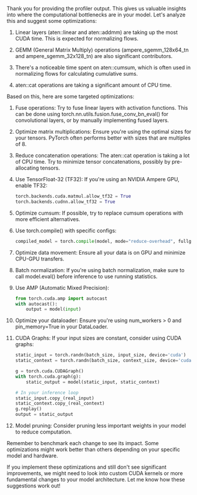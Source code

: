 Thank you for providing the profiler output. This gives us valuable insights into where the computational bottlenecks are in your model. Let's analyze this and suggest some optimizations:

1. Linear layers (aten::linear and aten::addmm) are taking up the most CUDA time. This is expected for normalizing flows.

2. GEMM (General Matrix Multiply) operations (ampere_sgemm_128x64_tn and ampere_sgemm_32x128_tn) are also significant contributors.

3. There's a noticeable time spent on aten::cumsum, which is often used in normalizing flows for calculating cumulative sums.

4. aten::cat operations are taking a significant amount of CPU time.

Based on this, here are some targeted optimizations:

1. Fuse operations:
   Try to fuse linear layers with activation functions. This can be done using torch.nn.utils.fusion.fuse_conv_bn_eval() for convolutional layers, or by manually implementing fused layers.

2. Optimize matrix multiplications:
   Ensure you're using the optimal sizes for your tensors. PyTorch often performs better with sizes that are multiples of 8.

3. Reduce concatenation operations:
   The aten::cat operation is taking a lot of CPU time. Try to minimize tensor concatenations, possibly by pre-allocating tensors.

4. Use TensorFloat-32 (TF32):
   If you're using an NVIDIA Ampere GPU, enable TF32:
   ```python
   torch.backends.cuda.matmul.allow_tf32 = True
   torch.backends.cudnn.allow_tf32 = True
   ```

5. Optimize cumsum:
   If possible, try to replace cumsum operations with more efficient alternatives.

6. Use torch.compile() with specific configs:
   ```python
   compiled_model = torch.compile(model, mode="reduce-overhead", fullgraph=True, backend="inductor")
   ```

7. Optimize data movement:
   Ensure all your data is on GPU and minimize CPU-GPU transfers.

8. Batch normalization:
   If you're using batch normalization, make sure to call model.eval() before inference to use running statistics.

9. Use AMP (Automatic Mixed Precision):
   ```python
   from torch.cuda.amp import autocast
   with autocast():
       output = model(input)
   ```

10. Optimize your dataloader:
    Ensure you're using num_workers > 0 and pin_memory=True in your DataLoader.

11. CUDA Graphs:
    If your input sizes are constant, consider using CUDA graphs:
    ```python
    static_input = torch.randn(batch_size, input_size, device='cuda')
    static_context = torch.randn(batch_size, context_size, device='cuda')
    
    g = torch.cuda.CUDAGraph()
    with torch.cuda.graph(g):
        static_output = model(static_input, static_context)
    
    # In your inference loop
    static_input.copy_(real_input)
    static_context.copy_(real_context)
    g.replay()
    output = static_output
    ```

12. Model pruning:
    Consider pruning less important weights in your model to reduce computation.

Remember to benchmark each change to see its impact. Some optimizations might work better than others depending on your specific model and hardware.

If you implement these optimizations and still don't see significant improvements, we might need to look into custom CUDA kernels or more fundamental changes to your model architecture. Let me know how these suggestions work out!